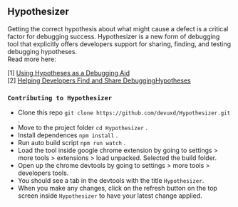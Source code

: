 
## Hypothesizer

Getting the correct hypothesis about what might cause a defect is a critical factor for debugging success. Hypothesizer is a new form of debugging tool that explicitly offers developers support for sharing, finding, and testing debugging hypotheses.  
Read more here: 

[1] [Using Hypotheses as a Debugging Aid](https://arxiv.org/pdf/2005.13652.pdf)<br/>
[2] [Helping Developers Find and Share DebuggingHypotheses]()
### `Contributing to Hypothesizer`
* Clone this repo `` git clone https://github.com/devuxd/Hypothesizer.git  `` .
* Move to the project folder ``cd Hypothesizer`` .
* Install dependences ``npm install`` .
* Run auto build script `` npm run watch `` .
* Load the tool inside google chrome extension by going to  settings > more tools > extensions > load unpacked. Selected the build folder.
* Open up the chrome devtools by going to settings > more tools > developers tools.
* You should see a tab in the devtools with the title `Hypothesizer`.
* When you make any changes, click on the refresh button on the top screen inside `Hypothesizer` to have your latest change applied.




